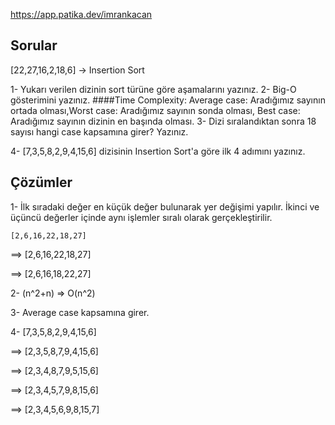 
https://app.patika.dev/imrankacan

## Sorular

[22,27,16,2,18,6] -> Insertion Sort

1- Yukarı verilen dizinin sort türüne göre aşamalarını yazınız.
2- Big-O gösterimini yazınız.
####Time Complexity: Average case: Aradığımız sayının ortada olması,Worst case: Aradığımız sayının sonda olması, Best case: Aradığımız sayının dizinin en başında olması.
3- Dizi sıralandıktan sonra 18 sayısı hangi case kapsamına girer? Yazınız.


4- [7,3,5,8,2,9,4,15,6] dizisinin Insertion Sort'a göre ilk 4 adımını yazınız.


## Çözümler

1- İlk sıradaki değer en küçük değer bulunarak yer değişimi yapılır. İkinci ve üçüncü değerler içinde aynı işlemler sıralı olarak gerçekleştirilir.

    [2,6,16,22,18,27]
    
==> [2,6,16,22,18,27]

==> [2,6,16,18,22,27]

2- (n^2+n) => O(n^2)

3- Average case kapsamına girer.

4-   [7,3,5,8,2,9,4,15,6]

==>  [2,3,5,8,7,9,4,15,6]

==>  [2,3,4,8,7,9,5,15,6]

==>  [2,3,4,5,7,9,8,15,6]

==>  [2,3,4,5,6,9,8,15,7]


